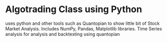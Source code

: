 # Algotrading Class using Python

uses python and other tools such as Quantopian to show little bit of Stock Market Analysis. Includes NumPy, Pandas, Matplotlib libraries. Time Series analysis for analysis and backtesting using quantopian
